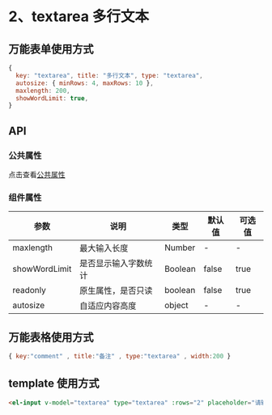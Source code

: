 # 2、textarea 多行文本

## 万能表单使用方式

```javascript
{
  key: "textarea", title: "多行文本", type: "textarea",
  autosize: { minRows: 4, maxRows: 10 },
  maxlength: 200,
  showWordLimit: true,
}
```

## API

### 公共属性
点击查看[公共属性](../0-公共属性.md)

### 组件属性

| 参数 | 说明 | 类型 | 默认值 | 可选值 |
|------|------|------|--------|--------|
| maxlength | 最大输入长度 | Number | - | - |
| showWordLimit | 是否显示输入字数统计 | Boolean | false | true |
| readonly | 原生属性，是否只读 | boolean | false | true |
| autosize | 自适应内容高度 | object | - | - |

## 万能表格使用方式

```javascript
{ key:"comment" , title:"备注" , type:"textarea" , width:200 }
```

## template 使用方式

```html
<el-input v-model="textarea" type="textarea" :rows="2" placeholder="请输入内容"></el-input>
```